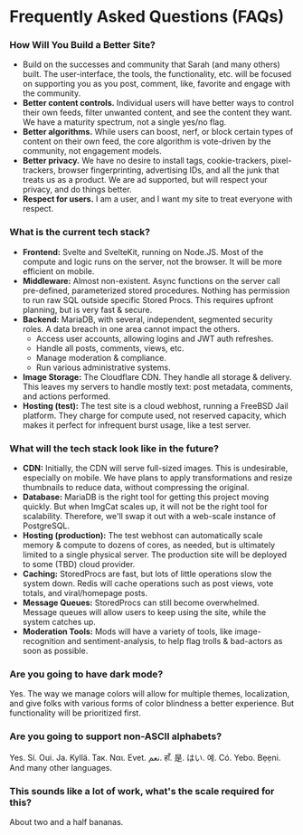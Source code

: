 # Frequently Asked Questions (FAQs)

### How Will You Build a Better Site?

*   Build on the successes and community that Sarah (and many others) built. The user-interface, the tools, the functionality, etc. will be focused on supporting you as you post, comment, like, favorite and engage with the community.
*   **Better content controls.** Individual users will have better ways to control their own feeds, filter unwanted content, and see the content they want. We have a maturity spectrum, not a single yes/no flag.
*   **Better algorithms.** While users can boost, nerf, or block certain types of content on their own feed, the core algorithm is vote-driven by the community, not engagement models.
*   **Better privacy.** We have no desire to install tags, cookie-trackers, pixel-trackers, browser fingerprinting, advertising IDs, and all the junk that treats us as a product. We are ad supported, but will respect your privacy, and do things better.
*   **Respect for users.** I am a user, and I want my site to treat everyone with respect.

### What is the current tech stack?

*   **Frontend:** Svelte and SvelteKit, running on Node.JS. Most of the compute and logic runs on the server, not the browser. It will be more efficient on mobile.
*   **Middleware:** Almost non-existent. Async functions on the server call pre-defined, parameterized stored procedures. Nothing has permission to run raw SQL outside specific Stored Procs. This requires upfront planning, but is very fast & secure.
*   **Backend:** MariaDB, with several, independent, segmented security roles. A data breach in one area cannot impact the others.
    *   Access user accounts, allowing logins and JWT auth refreshes.
    *   Handle all posts, comments, views, etc.
    *   Manage moderation & compliance.
    *   Run various administrative systems.
*   **Image Storage:** The Cloudflare CDN. They handle all storage & delivery. This leaves my servers to handle mostly text: post metadata, comments, and actions performed.
*   **Hosting (test):** The test site is a cloud webhost, running a FreeBSD Jail platform. They charge for compute used, not reserved capacity, which makes it perfect for infrequent burst usage, like a test server.

### What will the tech stack look like in the future?

*   **CDN:** Initially, the CDN will serve full-sized images. This is undesirable, especially on mobile. We have plans to apply transformations and resize thumbnails to reduce data, without compressing the original.
*   **Database:** MariaDB is the right tool for getting this project moving quickly. But when ImgCat scales up, it will not be the right tool for scalability. Therefore, we'll swap it out with a web-scale instance of PostgreSQL.
*   **Hosting (production):** The test webhost can automatically scale memory & compute to dozens of cores, as needed, but is ultimately limited to a single physical server. The production site will be deployed to some (TBD) cloud provider.
*   **Caching:** StoredProcs are fast, but lots of little operations slow the system down. Redis will cache operations such as post views, vote totals, and viral/homepage posts.
*   **Message Queues:** StoredProcs can still become overwhelmed. Message queues will allow users to keep using the site, while the system catches up.
*   **Moderation Tools:** Mods will have a variety of tools, like image-recognition and sentiment-analysis, to help flag trolls & bad-actors as soon as possible.

### Are you going to have dark mode?

Yes. The way we manage colors will allow for multiple themes, localization, and give folks with various forms of color blindness a better experience. But functionality will be prioritized first.

### Are you going to support non-ASCII alphabets?

Yes. Sí. Oui. Ja. Kyllä. Так. Ναι. Evet. نعم. हाँ. 是. はい. 예. Có. Yebo. Bẹẹni. And many other languages.

### This sounds like a lot of work, what's the scale required for this?

About two and a half bananas.